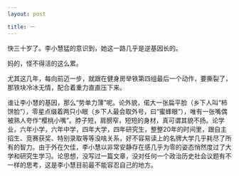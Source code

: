 ```yaml
---
layout: post

title: 一
---
```


快三十岁了。李小慧猛的意识到，她这一路几乎是逆基因长的。

妈的，怪不得活的这么累。

尤其这几年，每向前迈一步，就跟在健身房举铁第四组最后一个动作，要撕裂了，那铁块冷冰无情，配合着重力直直压下来。

谁让李小慧的基因，那么“势单力薄”呢。论外貌，偌大一张扁平脸（乡下人叫“柿饼脸”），零星点缀着两只小眼（乡下人最会取外号，曰“蜜蜂眼”），唯有一张嘴偶被熟人夸作“樱桃小嘴”。脖子短，肩膀窄，短短的身材，真可谓其貌不扬。论学业，六年小学，六年中学，四年大学，四年研究生，整整20年的时间里，跟自主招生、竞赛获奖、特别录取等等没啥关系，好不容易读上的名牌大学几乎耗尽了所有的智力。由于外在欠佳，李小慧以非常安静存在感几乎为零的姿态悄然度过了大学和研究生学习。论思想，没写过一篇文章，没对任何一个政治历史社会议题有不一样的思考，这是李小慧目前最不能容忍自己的地方。











